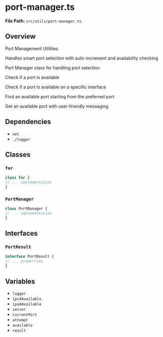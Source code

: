 # port-manager.ts

**File Path:** `src/utils/port-manager.ts`

## Overview

Port Management Utilities

Handles smart port selection with auto-increment and availability checking

Port Manager class for handling port selection

Check if a port is available

Check if a port is available on a specific interface

Find an available port starting from the preferred port

Get an available port with user-friendly messaging

## Dependencies

- `net`
- `./logger`

## Classes

### `for`

```typescript
class for {
// ... implementation
}
```

### `PortManager`

```typescript
class PortManager {
// ... implementation
}
```

## Interfaces

### `PortResult`

```typescript
interface PortResult {
// ... properties
}
```

## Variables

- `logger`
- `ipv4Available`
- `ipv6Available`
- `server`
- `currentPort`
- `attempt`
- `available`
- `result`

